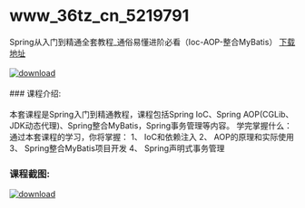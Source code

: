 # www_36tz_cn_5219791
Spring从入门到精通全套教程_通俗易懂进阶必看（Ioc-AOP-整合MyBatis）
[下载地址](http://www.36tz.cn/article/5219791 "下载地址")
<br/></br>[![download](http://36tz.cn/muke_img/2021_05_1-16.png "下载地址")](http://www.36tz.cn/article/5219791 "下载地址")
<br/></br>### 课程介绍:<br/></br>本套课程是Spring入门到精通教程，课程包括Spring IoC、Spring AOP(CGLib、JDK动态代理)、Spring整合MyBatis，Spring事务管理等内容。
学完掌握什么：
通过本套课程的学习，你将掌握：
1、 IoC和依赖注入
2、 AOP的原理和实际使用
3、 Spring整合MyBatis项目开发
4、 Spring声明式事务管理

### 课程截图:
[![download](http://36tz.cn/muke_img/2021_05_2-18.png "下载地址")](http://www.36tz.cn/article/5219791 "下载地址")
